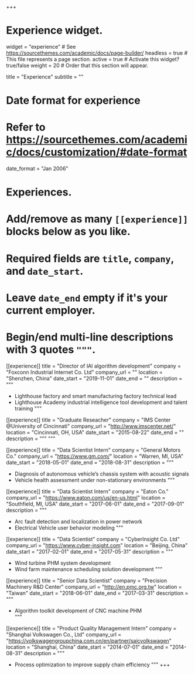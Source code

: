 +++
# Experience widget.
widget = "experience"  # See https://sourcethemes.com/academic/docs/page-builder/
headless = true  # This file represents a page section.
active = true  # Activate this widget? true/false
weight = 20  # Order that this section will appear.

title = "Experience"
subtitle = ""

# Date format for experience
#   Refer to https://sourcethemes.com/academic/docs/customization/#date-format
date_format = "Jan 2006"

# Experiences.
#   Add/remove as many `[[experience]]` blocks below as you like.
#   Required fields are `title`, `company`, and `date_start`.
#   Leave `date_end` empty if it's your current employer.
#   Begin/end multi-line descriptions with 3 quotes `"""`.
[[experience]]
  title = "Director of IAI algorithm development"
  company = "Foxconn Industrial Internet Co. Ltd"
  company_url = ""
  location = "Shenzhen, China"
  date_start = "2019-11-01"
  date_end = ""
  description = """
  * Lighthouse factory and smart manufacturing factory technical lead
  * Lighthouse Academy industrial intelligence tool development and talent training
  """

[[experience]]
  title = "Graduate Reseacher"
  company = "IMS Center @University of Cincinnati"
  company_url = "http://www.imscenter.net/"
  location = "Cincinnati, OH, USA"
  date_start = "2015-08-22"
  date_end = ""
  description = """
  """

[[experience]]
  title = "Data Scientist Intern"
  company = "General Motors Co."
  company_url = "https://www.gm.com/"
  location = "Warren, MI, USA"
  date_start = "2018-05-01"
  date_end = "2018-08-31"
  description = """
  * Diagnosis of autonomous vehicle’s chassis system with acoustic signals
  * Vehicle health assessment under non-stationary environments
  """

[[experience]]
  title = "Data Scientist Intern"
  company = "Eaton Co."
  company_url = "https://www.eaton.com/us/en-us.html"
  location = "Southfield, MI, USA"
  date_start = "2017-06-01"
  date_end = "2017-09-01"
  description = """
  * Arc fault detection and localization in power network
  * Electrical Vehicle user behavior modeling
  """

[[experience]]
  title = "Data Scientist"
  company = "CyberInsight Co. Ltd"
  company_url = "https://www.cyber-insight.com"
  location = "Beijing, China"
  date_start = "2017-02-01"
  date_end = "2017-05-31"
  description = """
  * Wind turbine PHM system development
  * Wind farm maintenance scheduling solution development
  """

[[experience]]
  title = "Senior Data Scientist"
  company = "Precision Machinery R&D Center"
  company_url = "http://en.pmc.org.tw"
  location = "Taiwan"
  date_start = "2018-06-01"
  date_end = "2017-03-31"
  description = """
  * Algorithm toolkit development of CNC machine PHM  
  """

  [[experience]]
  title = "Product Quality Management Intern"
  company = "Shanghai Volkswagen Co., Ltd"
  company_url = "https://volkswagengroupchina.com.cn/en/partner/saicvolkswagen"
  location = "Shanghai, China"
  date_start = "2014-07-01"
  date_end = "2014-08-31"
  description = """
  * Process optimization to improve supply chain efficiency 
  """
+++
